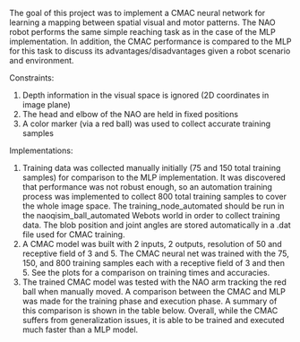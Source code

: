 The goal of this project was to implement a CMAC neural network for learning a mapping between spatial visual and motor patterns.  The NAO robot performs the same simple reaching task as in the case of the MLP implementation.  In addition, the CMAC performance is compared to the MLP for this task to discuss its advantages/disadvantages given a robot scenario and environment.

Constraints:
1. Depth information in the visual space is ignored (2D coordinates in image plane)
2. The head and elbow of the NAO are held in fixed positions
3. A color marker (via a red ball) was used to collect accurate training samples

Implementations:
1. Training data was collected manually initially (75 and 150 total training samples) for comparison to the MLP implementation.  It was discovered that performance was not robust enough, so an automation training process was implemented to collect 800 total training samples to cover the whole image space.  The training_node_automated should be run in the naoqisim_ball_automated Webots world in order to collect training data.  The blob position and joint angles are stored automatically in a .dat file used for CMAC training.
2. A CMAC model was built with 2 inputs, 2 outputs, resolution of 50 and receptive field of 3 and 5.  The CMAC neural net was trained with the 75, 150, and 800 training samples each with a receptive field of 3 and then 5.  See the plots for a comparison on training times and accuracies.
3. The trained CMAC model was tested with the NAO arm tracking the red ball when manually moved.  A comparison between the CMAC and MLP was made for the training phase and execution phase.  A summary of this comparison is shown in the table below.  Overall, while the CMAC suffers from generalization issues, it is able to be trained and executed much faster than a MLP model.
